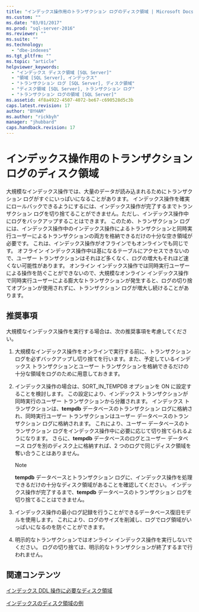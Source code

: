 ```yaml
---
title: "インデックス操作用のトランザクション ログのディスク領域 | Microsoft Docs"
ms.custom: ""
ms.date: "03/01/2017"
ms.prod: "sql-server-2016"
ms.reviewer: ""
ms.suite: ""
ms.technology: 
  - "dbe-indexes"
ms.tgt_pltfrm: ""
ms.topic: "article"
helpviewer_keywords: 
  - "インデックス ディスク領域 [SQL Server]"
  - "領域 [SQL Server], インデックス"
  - "トランザクション ログ [SQL Server], ディスク領域"
  - "ディスク領域 [SQL Server], トランザクション ログ"
  - "トランザクション ログの領域 [SQL Server]"
ms.assetid: 4f8a4922-4507-4072-be67-c690528d5c3b
caps.latest.revision: 17
author: "BYHAM"
ms.author: "rickbyh"
manager: "jhubbard"
caps.handback.revision: 17
---
```

# インデックス操作用のトランザクション ログのディスク領域
  大規模なインデックス操作では、大量のデータが読み込まれるためにトランザクション ログがすぐにいっぱいになることがあります。 インデックス操作を確実にロールバックできるようにするには、インデックス操作が完了するまでトランザクション ログを切り捨てることができません。ただし、インデックス操作中にログをバックアップすることはできます。 このため、トランザクション ログには、インデックス操作中のインデックス操作によるトランザクションと同時実行ユーザーによるトランザクションの両方を格納できるだけの十分な空き領域が必要です。 これは、インデックス操作がオフラインでもオンラインでも同じです。 オフライン インデックス操作中は基になるテーブルにアクセスできないので、ユーザー トランザクションはそれほど多くなく、ログの増大もそれほど速くない可能性があります。 オンライン インデックス操作では同時実行ユーザーによる操作を防ぐことができないので、大規模なオンライン インデックス操作で同時実行ユーザーによる膨大なトランザクションが発生すると、ログの切り捨てオプションが使用されずに、トランザクション ログが増大し続けることがあります。  
  
## 推奨事項  
 大規模なインデックス操作を実行する場合は、次の推奨事項を考慮してください。  
  
1.  大規模なインデックス操作をオンラインで実行する前に、トランザクション ログを必ずバックアップし切り捨てを行います。また、予定しているインデックス トランザクションとユーザー トランザクションを格納できるだけの十分な領域をログのために用意しておきます。  
  
2.  インデックス操作の場合は、SORT_IN_TEMPDB オプションを ON に設定することを検討します。 この設定により、インデックス トランザクションが同時実行のユーザー トランザクションから分離されます。 インデックス トランザクションは、**tempdb** データベースのトランザクション ログに格納され、同時実行ユーザー トランザクションはユーザー データベースのトランザクション ログに格納されます。 これにより、ユーザー データベースのトランザクション ログをインデックス操作中に必要に応じて切り捨てられるようになります。 さらに、**tempdb** データベースのログとユーザー データベース ログを別のディスク上に格納すれば、2 つのログで同じディスク領域を奪い合うことはありません。  
  
    > [!NOTE]  
    >  **tempdb** データベースとトランザクション ログに、インデックス操作を処理できるだけの十分なディスク領域があることを確認してください。 インデックス操作が完了するまで、**tempdb** データベースのトランザクション ログを切り捨てることはできません。  
  
3.  インデックス操作の最小ログ記録を行うことができるデータベース復旧モデルを使用します。 これにより、ログのサイズを削減し、ログでログ領域がいっぱいになるのを防ぐことができます。  
  
4.  明示的なトランザクションではオンライン インデックス操作を実行しないでください。 ログの切り捨ては、明示的なトランザクションが終了するまで行われません。  
  
## 関連コンテンツ  
 [インデックス DDL 操作に必要なディスク領域](../../relational-databases/indexes/disk-space-requirements-for-index-ddl-operations.md)  
  
 [インデックスのディスク領域の例](../../relational-databases/indexes/index-disk-space-example.md)  
  
  